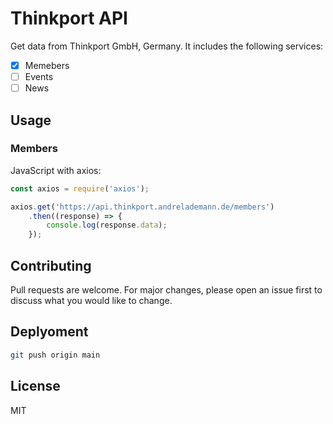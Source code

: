 # Thinkport API

Get data from Thinkport GmbH, Germany. It includes the following services:

- [x] Memebers
- [ ] Events
- [ ] News

## Usage

### Members

JavaScript with axios:

```javascript
const axios = require('axios');

axios.get('https://api.thinkport.andrelademann.de/members')
    .then((response) => {
        console.log(response.data);
    });
```

## Contributing

Pull requests are welcome. For major changes, please open an issue first to discuss what you would like to change.

## Deplyoment

```bash
git push origin main
```

## License

MIT
